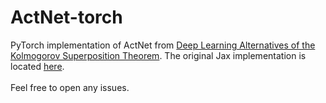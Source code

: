 # ActNet-torch
PyTorch implementation of ActNet from [Deep Learning Alternatives of the Kolmogorov Superposition Theorem](https://arxiv.org/abs/2410.01990). The original Jax implementation is located [here](https://github.com/PredictiveIntelligenceLab/ActNet). \
\
Feel free to open any issues.
